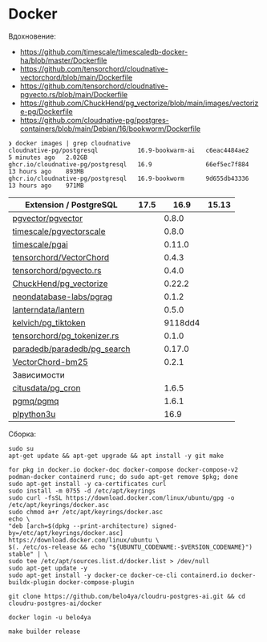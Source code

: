 # Docker

Вдохновение:

- https://github.com/timescale/timescaledb-docker-ha/blob/master/Dockerfile
- https://github.com/tensorchord/cloudnative-vectorchord/blob/main/Dockerfile
- https://github.com/tensorchord/cloudnative-pgvecto.rs/blob/main/Dockerfile
- https://github.com/ChuckHend/pg_vectorize/blob/main/images/vectorize-pg/Dockerfile
- https://github.com/cloudnative-pg/postgres-containers/blob/main/Debian/16/bookworm/Dockerfile

```shell
❯ docker images | grep cloudnative
cloudnative-pg/postgresql           16.9-bookwarm-ai   c6eac4484ae2   5 minutes ago   2.02GB
ghcr.io/cloudnative-pg/postgresql   16.9               66ef5ec7f884   13 hours ago    893MB
ghcr.io/cloudnative-pg/postgresql   16.9-bookworm      9d655db43336   13 hours ago    971MB
```

| Extension / PostgreSQL                                                        | 17.5 | 16.9    | 15.13 |
|-------------------------------------------------------------------------------|------|---------|-------|
| [pgvector/pgvector](https://github.com/pgvector/pgvector)                     |      | 0.8.0   |       |
| [timescale/pgvectorscale](https://github.com/timescale/pgvectorscale)         |      | 0.8.0   |       |
| [timescale/pgai](https://github.com/timescale/pgai)                           |      | 0.11.0  |       |
| [tensorchord/VectorChord](https://github.com/tensorchord/VectorChord/)        |      | 0.4.3   |       |
| [tensorchord/pgvecto.rs](https://github.com/tensorchord/pgvecto.rs)           |      | 0.4.0   |       |
| [ChuckHend/pg_vectorize](https://github.com/ChuckHend/pg_vectorize)           |      | 0.22.2  |       |
| [neondatabase-labs/pgrag](https://github.com/neondatabase-labs/pgrag)         |      | 0.1.2   |       |
| [lanterndata/lantern](https://github.com/lanterndata/lantern)                 |      | 0.5.0   |       |
| [kelvich/pg_tiktoken](https://github.com/kelvich/pg_tiktoken)                 |      | 9118dd4 |       |
| [tensorchord/pg_tokenizer.rs](https://github.com/tensorchord/pg_tokenizer.rs) |      | 0.1.0   |       |
| [paradedb/paradedb/pg_search](https://github.com/paradedb/paradedb)           |      | 0.17.0  |       |
| [VectorChord-bm25](https://github.com/tensorchord/VectorChord-bm25)           |      | 0.2.1   |       |
| Зависимости                                                                   |      |         |       |
| [citusdata/pg_cron](https://github.com/citusdata/pg_cron)                     |      | 1.6.5   |       |
| [pgmq/pgmq](https://github.com/pgmq/pgmq)                                     |      | 1.6.1   |       |
| [plpython3u](https://www.postgresql.org/docs/current/plpython.html)           |      | 16.9    |       |

Сборка:

```shell
sudo su
apt-get update && apt-get upgrade && apt install -y git make

for pkg in docker.io docker-doc docker-compose docker-compose-v2 podman-docker containerd runc; do sudo apt-get remove $pkg; done
sudo apt-get install -y ca-certificates curl
sudo install -m 0755 -d /etc/apt/keyrings
sudo curl -fsSL https://download.docker.com/linux/ubuntu/gpg -o /etc/apt/keyrings/docker.asc
sudo chmod a+r /etc/apt/keyrings/docker.asc
echo \
"deb [arch=$(dpkg --print-architecture) signed-by=/etc/apt/keyrings/docker.asc] https://download.docker.com/linux/ubuntu \
$(. /etc/os-release && echo "${UBUNTU_CODENAME:-$VERSION_CODENAME}") stable" | \
sudo tee /etc/apt/sources.list.d/docker.list > /dev/null
sudo apt-get update -y
sudo apt-get install -y docker-ce docker-ce-cli containerd.io docker-buildx-plugin docker-compose-plugin

git clone https://github.com/belo4ya/cloudru-postgres-ai.git && cd cloudru-postgres-ai/docker

docker login -u belo4ya

make builder release
```
